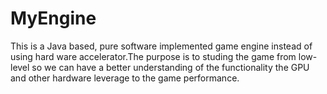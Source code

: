 # MyEngine
This is a Java based, pure software implemented game engine instead of using hard ware accelerator.The purpose is to studing the game from low-level so we can have a better understanding of the functionality the GPU and other hardware leverage to the game performance.
